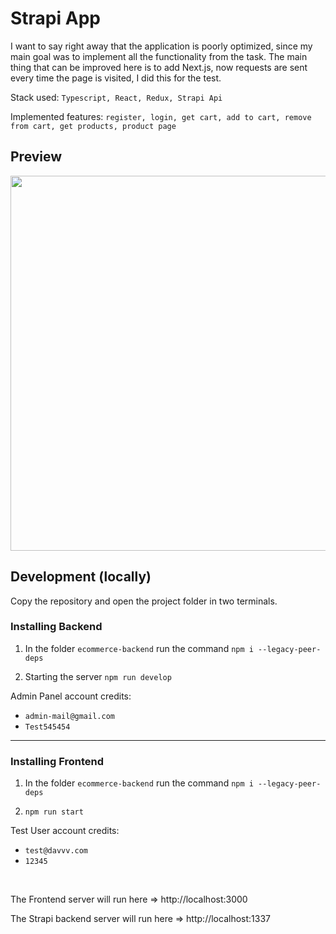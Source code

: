 # Strapi App

I want to say right away that the application is poorly optimized, since my main goal was to implement all the functionality from the task. The main thing that can be improved here is to add Next.js, now requests are sent every time the page is visited, I did this for the test.

Stack used: `Typescript, React, Redux, Strapi Api`

Implemented features: `register, login, get cart, add to cart, remove from cart, get products, product page`

## Preview

<img src="src/assets/img/preview.gif" width="600px">

## Development (locally)

Copy the repository and open the project folder in two terminals.

### Installing Backend

1. In the folder `ecommerce-backend` run the command `npm i --legacy-peer-deps`

2. Starting the server `npm run develop`

Admin Panel account credits:
- `admin-mail@gmail.com`
- `Test545454`

<hr>

### Installing Frontend

1. In the folder `ecommerce-backend` run the command `npm i --legacy-peer-deps`

2. `npm run start`

Test User account credits:
- `test@davvv.com`
- `12345`

<br>

The Frontend server will run here => http://localhost:3000

The Strapi backend server will run here => http://localhost:1337

